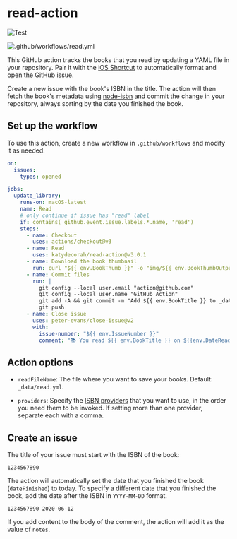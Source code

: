 # read-action

![Test](https://github.com/katydecorah/read-action/workflows/Test/badge.svg?branch=main)

![.github/workflows/read.yml](https://github.com/katydecorah/read-action/workflows/.github/workflows/read.yml/badge.svg)

This GitHub action tracks the books that you read by updating a YAML file in your repository. Pair it with the [iOS Shortcut](shortcut/README.md) to automatically format and open the GitHub issue.

Create a new issue with the book's ISBN in the title. The action will then fetch the book's metadata using [node-isbn](https://www.npmjs.com/package/node-isbn) and commit the change in your repository, always sorting by the date you finished the book.

<!-- START GENERATED DOCUMENTATION -->

## Set up the workflow

To use this action, create a new workflow in `.github/workflows` and modify it as needed:

```yml
on:
  issues:
    types: opened

jobs:
  update_library:
    runs-on: macOS-latest
    name: Read
    # only continue if issue has "read" label
    if: contains( github.event.issue.labels.*.name, 'read')
    steps:
      - name: Checkout
        uses: actions/checkout@v3
      - name: Read
        uses: katydecorah/read-action@v3.0.1
      - name: Download the book thumbnail
        run: curl "${{ env.BookThumb }}" -o "img/${{ env.BookThumbOutput }}"
      - name: Commit files
        run: |
          git config --local user.email "action@github.com"
          git config --local user.name "GitHub Action"
          git add -A && git commit -m "Add ${{ env.BookTitle }} to _data/read.yml"
          git push
      - name: Close issue
        uses: peter-evans/close-issue@v2
        with:
          issue-number: "${{ env.IssueNumber }}"
          comment: "📚 You read ${{ env.BookTitle }} on ${{env.DateRead}}."
```

## Action options

- `readFileName`: The file where you want to save your books. Default: `_data/read.yml`.

- `providers`: Specify the [ISBN providers](https://github.com/palmerabollo/node-isbn#setting-backend-providers) that you want to use, in the order you need them to be invoked. If setting more than one provider, separate each with a comma.

<!-- END GENERATED DOCUMENTATION -->

## Create an issue

The title of your issue must start with the ISBN of the book:

```
1234567890
```

The action will automatically set the date that you finished the book (`dateFinished`) to today. To specify a different date that you finished the book, add the date after the ISBN in `YYYY-MM-DD` format.

```
1234567890 2020-06-12
```

If you add content to the body of the comment, the action will add it as the value of `notes`.
